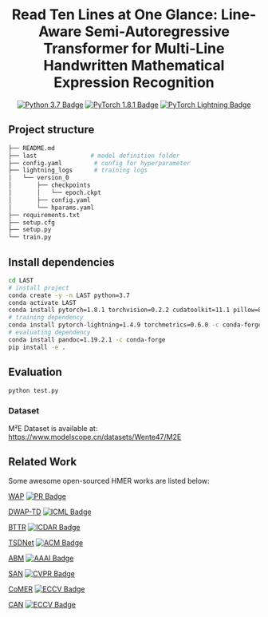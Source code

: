 <div align="center">    

# Read Ten Lines at One Glance: Line-Aware Semi-Autoregressive Transformer for Multi-Line Handwritten Mathematical Expression Recognition
[![Python 3.7 Badge](https://img.shields.io/badge/Python-3.7-blue?link=https%3A%2F%2Fwww.python.org%2Fdownloads%2Frelease%2Fpython-370%2F)](https://www.python.org/downloads/release/python-370/) [![PyTorch 1.8.1 Badge](https://img.shields.io/badge/PyTorch-1.8.1-brightgreen?link=https%3A%2F%2Fpytorch.org%2F)](https://pytorch.org/) [![PyTorch Lightning Badge](https://img.shields.io/badge/PyTorch%20Lightning-1.4.9-orange?link=https%3A%2F%2Fwww.pytorchlightning.ai%2F)](https://www.pytorchlightning.ai/)
</div>



## Project structure
```bash
├── README.md
├── last               # model definition folder
├── config.yaml         # config for hyperparameter
├── lightning_logs      # training logs
│   └── version_0
│       ├── checkpoints
│       │   └── epoch.ckpt
│       ├── config.yaml
│       └── hparams.yaml
├── requirements.txt
├── setup.cfg
├── setup.py
└── train.py
```

## Install dependencies   
```bash
cd LAST
# install project   
conda create -y -n LAST python=3.7
conda activate LAST
conda install pytorch=1.8.1 torchvision=0.2.2 cudatoolkit=11.1 pillow=8.4.0 -c pytorch -c nvidia
# training dependency
conda install pytorch-lightning=1.4.9 torchmetrics=0.6.0 -c conda-forge
# evaluating dependency
conda install pandoc=1.19.2.1 -c conda-forge
pip install -e .
```

## Evaluation

```bash
python test.py  
```
### Dataset

M²E Dataset is available at: https://www.modelscope.cn/datasets/Wente47/M2E

## Related Work

Some awesome open-sourced HMER works are listed below:

[WAP](https://github.com/JianshuZhang/WAP) [![PR Badge](https://img.shields.io/badge/PR-2017-brightgreen)](https://www.sciencedirect.com/science/article/abs/pii/S0031320317302376)

[DWAP-TD](https://github.com/JianshuZhang/TreeDecoder) [![ICML Badge](https://img.shields.io/badge/ICML-2020-green)](https://proceedings.mlr.press/v119/zhang20g.html)

[BTTR](https://github.com/Green-Wood/BTTR) [![ICDAR Badge](https://img.shields.io/badge/ICDAR-2021-yellowgreen)](https://link.springer.com/chapter/10.1007/978-3-030-86331-9_37)

[TSDNet](https://github.com/zshhans/TSDNet) [![ACM Badge](https://img.shields.io/badge/ACM_MM-2022-yellow)](https://dl.acm.org/doi/10.1145/3503161.3548424)

[ABM](https://github.com/XH-B/ABM) [![AAAI Badge](https://img.shields.io/badge/AAAI-2022-yellow)](https://ojs.aaai.org/index.php/AAAI/article/view/19885)

[SAN](https://github.com/tal-tech/SAN) [![CVPR Badge](https://img.shields.io/badge/CVPR-2022-orange)](https://openaccess.thecvf.com/content/CVPR2022/html/Yuan_Syntax-Aware_Network_for_Handwritten_Mathematical_Expression_Recognition_CVPR_2022_paper.html)

[CoMER](https://github.com/Green-Wood/CoMER) [![ECCV Badge](https://img.shields.io/badge/ECCV-2022-red)](https://link.springer.com/chapter/10.1007/978-3-031-19815-1_23)

[CAN](https://github.com/LBH1024/CAN) [![ECCV Badge](https://img.shields.io/badge/ECCV-2022-blue)](https://link.springer.com/chapter/10.1007/978-3-031-19815-1_12)

